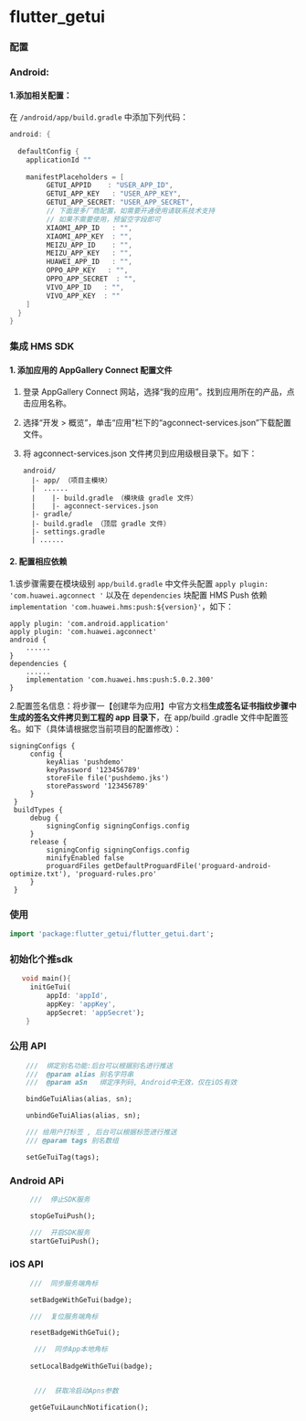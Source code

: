 # flutter_getui

### 配置

### Android:
#### 1.添加相关配置：

在 `/android/app/build.gradle` 中添加下列代码：

```groovy
android: {
 
  defaultConfig {
    applicationId ""
    
    manifestPlaceholders = [
    	 GETUI_APPID    : "USER_APP_ID",
    	 GETUI_APP_KEY   : "USER_APP_KEY",
    	 GETUI_APP_SECRET: "USER_APP_SECRET",
         // 下面是多厂商配置，如需要开通使用请联系技术支持
         // 如果不需要使用，预留空字段即可
         XIAOMI_APP_ID   : "",
         XIAOMI_APP_KEY  : "",
         MEIZU_APP_ID    : "",
         MEIZU_APP_KEY   : "",
         HUAWEI_APP_ID   : "",
         OPPO_APP_KEY   : "",
         OPPO_APP_SECRET  : "",
         VIVO_APP_ID   : "",
         VIVO_APP_KEY  : ""
    ]
  }    
}
```


### 集成 HMS SDK

#### 1. 添加应用的 AppGallery Connect 配置文件

1. 登录 AppGallery Connect 网站，选择“我的应用”。找到应用所在的产品，点击应用名称。

2. 选择“开发 > 概览”，单击“应用”栏下的“agconnect-services.json”下载配置文件。

3. 将 agconnect-services.json 文件拷贝到应用级根目录下。如下：

   ```
   android/
     |- app/ （项目主模块）
     |  ......
     |    |- build.gradle （模块级 gradle 文件）
     |    |- agconnect-services.json 
     |- gradle/
     |- build.gradle （顶层 gradle 文件）
     |- settings.gradle
     | ......
   ```

#### 2. 配置相应依赖

1.该步骤需要在模块级别 `app/build.gradle` 中文件头配置 `apply plugin: 'com.huawei.agconnect
'` 以及在 `dependencies` 块配置 HMS Push 依赖 `implementation 'com.huawei.hms:push:${version}'`，如下：

```
apply plugin: 'com.android.application'
apply plugin: 'com.huawei.agconnect'
android { 
    ......
}
dependencies { 
    ......
    implementation 'com.huawei.hms:push:5.0.2.300'
}
```

2.配置签名信息：将步骤一【创建华为应用】中官方文档**生成签名证书指纹步骤中生成的签名文件拷贝到工程的 app 目录下**，在 app/build
.gradle 文件中配置签名。如下（具体请根据您当前项目的配置修改）：

```
signingConfigs {
     config {
         keyAlias 'pushdemo'
         keyPassword '123456789'
         storeFile file('pushdemo.jks')
         storePassword '123456789'
     }
 }
 buildTypes {
     debug {
         signingConfig signingConfigs.config
     }
     release {
         signingConfig signingConfigs.config
         minifyEnabled false
         proguardFiles getDefaultProguardFile('proguard-android-optimize.txt'), 'proguard-rules.pro'
     }
 }
```


### 使用
```dart
import 'package:flutter_getui/flutter_getui.dart';

```

### 初始化个推sdk

```dart
   void main(){
     initGeTui(
         appId: 'appId',
         appKey: 'appKey',
         appSecret: 'appSecret');
    }
```

### 公用 API
```dart
    ///  绑定别名功能:后台可以根据别名进行推送
    ///  @param alias 别名字符串
    ///  @param aSn   绑定序列码, Android中无效，仅在iOS有效

    bindGeTuiAlias(alias, sn);

    unbindGeTuiAlias(alias, sn);

    /// 给用户打标签 , 后台可以根据标签进行推送
    /// @param tags 别名数组

    setGeTuiTag(tags);

```
### Android APi
```dart
     ///  停止SDK服务

     stopGeTuiPush();

     ///  开启SDK服务
     startGeTuiPush();

```

### iOS API

```dart
     ///  同步服务端角标

     setBadgeWithGeTui(badge);

     ///  复位服务端角标

     resetBadgeWithGeTui();

      ///  同步App本地角标
 
     setLocalBadgeWithGeTui(badge); 


      ///  获取冷启动Apns参数

     getGeTuiLaunchNotification();

```


